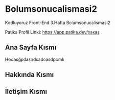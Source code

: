 # Bolumsonucalismasi2

Kodluyoruz Front-End 3.Hafta Bolumsonucalismasi2

Patika Profil Linki: https://app.patika.dev/xaxas

## Ana Sayfa Kısmı
Hodasğpdasndsadoasdpomk


## Hakkında Kısmı


## İletişim Kısmı
